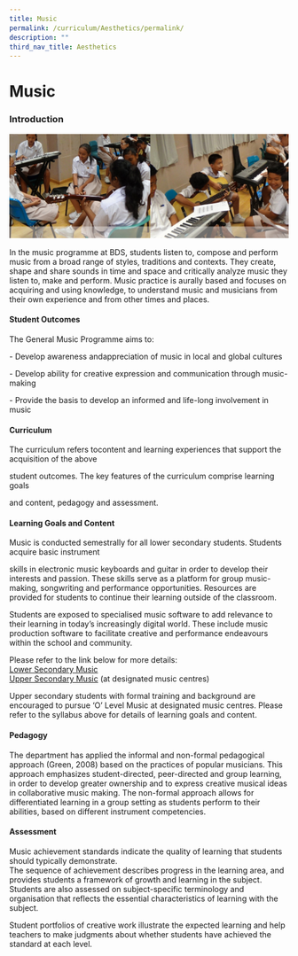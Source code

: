```yaml
---
title: Music
permalink: /curriculum/Aesthetics/permalink/
description: ""
third_nav_title: Aesthetics
---
```

Music
=====

### Introduction

![Music](/images/music.jpg)

In the music programme at BDS, students listen to, compose and perform music from a broad range of styles, traditions and contexts. They create, shape and share sounds in time and space and critically analyze music they listen to, make and perform. Music practice is aurally based and focuses on acquiring and using knowledge, to understand music and musicians from their own experience and from other times and places.
 
#### Student Outcomes


The General Music Programme aims to:

\- Develop awareness andappreciation of music in local and global cultures

\- Develop ability for creative expression and communication through music-making

\- Provide the basis to develop an informed and life-long involvement in music


#### Curriculum

The curriculum refers tocontent and learning experiences that support the acquisition of the above  

student outcomes. The key features of the curriculum comprise learning goals

and content, pedagogy and assessment.

#### Learning Goals and Content

Music is conducted semestrally for all lower secondary students. Students acquire basic instrument

skills in electronic music keyboards and guitar in order to develop their interests and passion. These skills serve as a platform for group music-making, songwriting and performance opportunities. Resources are provided for students to continue their learning outside of the classroom.

  

Students are exposed to specialised music software to add relevance to their learning in today’s increasingly digital world. These include music production software to facilitate creative and performance endeavours within the school and community.

Please refer to the link below for more details: <br>
[Lower Secondary Music](/files/2015MusicTeachingandLearningSyllabusPrimaryandLowerSecondary.pdf) <br>
[Upper Secondary Music](/files/6085_y22_sy.pdf) (at designated music centres) 

Upper secondary students with formal training and background are encouraged to pursue ‘O’ Level Music at designated music centres. Please refer to the syllabus above for details of learning goals and content.

#### Pedagogy

The department has applied the informal and non-formal pedagogical approach (Green, 2008) based on the practices of popular musicians. This approach emphasizes student-directed, peer-directed and group learning, in order to develop greater ownership and to express creative musical ideas in collaborative music making. The non-formal approach allows for differentiated learning in a group setting as students perform to their abilities, based on different instrument competencies.

#### Assessment

Music achievement standards indicate the quality of learning that students should typically demonstrate.  
The sequence of achievement describes progress in the learning area, and provides students a framework of growth and learning in the subject. Students are also assessed on subject-specific terminology and organisation that reflects the essential characteristics of learning with the subject.

  

Student portfolios of creative work illustrate the expected learning and help teachers to make judgments about whether students have achieved the standard at each level.